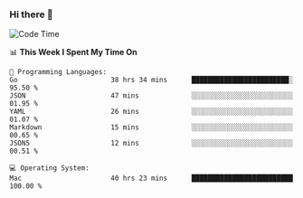 ### Hi there 👋

<!--
**CrazyCollin/crazycollin** is a ✨ _special_ ✨ repository because its `README.md` (this file) appears on your GitHub profile.

Here are some ideas to get you started:

- 🔭 I’m currently working on ...
- 🌱 I’m currently learning ...
- 👯 I’m looking to collaborate on ...
- 🤔 I’m looking for help with ...
- 💬 Ask me about ...
- 📫 How to reach me: ...
- 😄 Pronouns: ...
- ⚡ Fun fact: ...
-->

<!--START_SECTION:waka-->
![Code Time](http://img.shields.io/badge/Code%20Time-4%2C202%20hrs%2011%20mins-blue)

📊 **This Week I Spent My Time On** 

```text
💬 Programming Languages: 
Go                       38 hrs 34 mins      ████████████████████████░   95.50 % 
JSON                     47 mins             ░░░░░░░░░░░░░░░░░░░░░░░░░   01.95 % 
YAML                     26 mins             ░░░░░░░░░░░░░░░░░░░░░░░░░   01.07 % 
Markdown                 15 mins             ░░░░░░░░░░░░░░░░░░░░░░░░░   00.65 % 
JSON5                    12 mins             ░░░░░░░░░░░░░░░░░░░░░░░░░   00.51 % 

💻 Operating System: 
Mac                      40 hrs 23 mins      █████████████████████████   100.00 % 
```


<!--END_SECTION:waka-->
